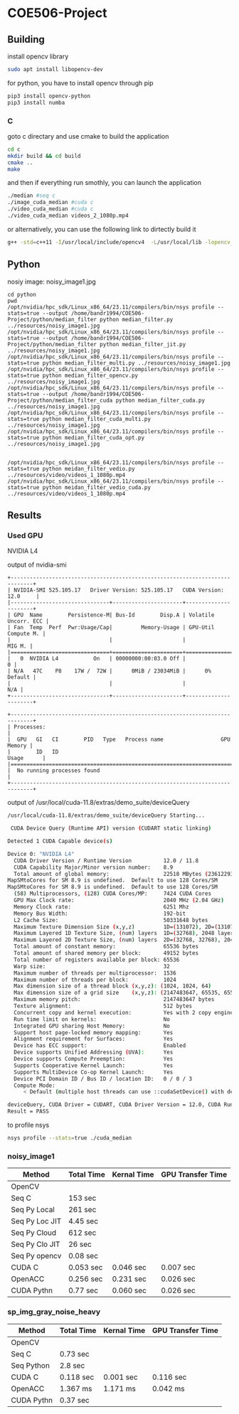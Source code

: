 # COE506-Project

## Building

install opencv library

```bash
sudo apt install libopencv-dev
```

for python, you have to install opencv through pip

```bash
pip3 install opencv-python
pip3 install numba

```

### C

goto c directary and use cmake to build the application

```bash
cd c
mkdir build && cd build
cmake ..
make
```

and then if everything run smothly, you can launch the application

```bash
./median #seq c
./image_cuda_median #cuda c
./video_cuda_median #cuda c
./video_cuda_median videos_2_1080p.mp4
```

or alternatively, you can use the following link to dirtectly build it

```bash
g++ -std=c++11 -I/usr/local/include/opencv4  -L/usr/local/lib -lopencv_core -lopencv_imgproc -lopencv_imgcodecs -lopencv_highgui median_filter.cpp -o median_filter
```

## Python

nosiy image:
noisy_image1.jpg
```
cd python
pwd
/opt/nvidia/hpc_sdk/Linux_x86_64/23.11/compilers/bin/nsys profile --stats=true --output /home/bandr1994/COE506-Project/python/median_filter python median_filter.py ../resources/noisy_image1.jpg
/opt/nvidia/hpc_sdk/Linux_x86_64/23.11/compilers/bin/nsys profile --stats=true --output /home/bandr1994/COE506-Project/python/median_filter python median_filter_jit.py ../resources/noisy_image1.jpg
/opt/nvidia/hpc_sdk/Linux_x86_64/23.11/compilers/bin/nsys profile --stats=true python median_filter_multi.py ../resources/noisy_image1.jpg
/opt/nvidia/hpc_sdk/Linux_x86_64/23.11/compilers/bin/nsys profile --stats=true python median_filter_opencv.py ../resources/noisy_image1.jpg
/opt/nvidia/hpc_sdk/Linux_x86_64/23.11/compilers/bin/nsys profile --stats=true --output /home/bandr1994/COE506-Project/python/median_filter_cuda python median_filter_cuda.py ../resources/noisy_image1.jpg
/opt/nvidia/hpc_sdk/Linux_x86_64/23.11/compilers/bin/nsys profile --stats=true python median_filter_cuda_multi.py ../resources/noisy_image1.jpg
/opt/nvidia/hpc_sdk/Linux_x86_64/23.11/compilers/bin/nsys profile --stats=true python median_filter_cuda_opt.py ../resources/noisy_image1.jpg


/opt/nvidia/hpc_sdk/Linux_x86_64/23.11/compilers/bin/nsys profile --stats=true python meidan_filter_vedio.py ../resources/video/videos_1_1080p.mp4
/opt/nvidia/hpc_sdk/Linux_x86_64/23.11/compilers/bin/nsys profile --stats=true python meidan_filter_vedio_cuda.py ../resources/video/videos_1_1080p.mp4
```

## Results

### Used GPU

NVIDIA L4

output of nvidia-smi

```
+-----------------------------------------------------------------------------+
| NVIDIA-SMI 525.105.17   Driver Version: 525.105.17   CUDA Version: 12.0     |
|-------------------------------+----------------------+----------------------+
| GPU  Name        Persistence-M| Bus-Id        Disp.A | Volatile Uncorr. ECC |
| Fan  Temp  Perf  Pwr:Usage/Cap|         Memory-Usage | GPU-Util  Compute M. |
|                               |                      |               MIG M. |
|===============================+======================+======================|
|   0  NVIDIA L4           On   | 00000000:00:03.0 Off |                    0 |
| N/A   47C    P8    17W /  72W |      0MiB / 23034MiB |      0%      Default |
|                               |                      |                  N/A |
+-------------------------------+----------------------+----------------------+
                                                                     
+-----------------------------------------------------------------------------+
| Processes:                                                                  |
|  GPU   GI   CI        PID   Type   Process name                  GPU Memory |
|        ID   ID                                                   Usage      |
|=============================================================================|
|  No running processes found                                                 |
+-----------------------------------------------------------------------------+
```

output of /usr/local/cuda-11.8/extras/demo_suite/deviceQuery

```bash
/usr/local/cuda-11.8/extras/demo_suite/deviceQuery Starting...

 CUDA Device Query (Runtime API) version (CUDART static linking)

Detected 1 CUDA Capable device(s)

Device 0: "NVIDIA L4"
  CUDA Driver Version / Runtime Version          12.0 / 11.8
  CUDA Capability Major/Minor version number:    8.9
  Total amount of global memory:                 22518 MBytes (23612293120 bytes)
MapSMtoCores for SM 8.9 is undefined.  Default to use 128 Cores/SM
MapSMtoCores for SM 8.9 is undefined.  Default to use 128 Cores/SM
  (58) Multiprocessors, (128) CUDA Cores/MP:     7424 CUDA Cores
  GPU Max Clock rate:                            2040 MHz (2.04 GHz)
  Memory Clock rate:                             6251 Mhz
  Memory Bus Width:                              192-bit
  L2 Cache Size:                                 50331648 bytes
  Maximum Texture Dimension Size (x,y,z)         1D=(131072), 2D=(131072, 65536), 3D=(16384, 16384, 16384)
  Maximum Layered 1D Texture Size, (num) layers  1D=(32768), 2048 layers
  Maximum Layered 2D Texture Size, (num) layers  2D=(32768, 32768), 2048 layers
  Total amount of constant memory:               65536 bytes
  Total amount of shared memory per block:       49152 bytes
  Total number of registers available per block: 65536
  Warp size:                                     32
  Maximum number of threads per multiprocessor:  1536
  Maximum number of threads per block:           1024
  Max dimension size of a thread block (x,y,z): (1024, 1024, 64)
  Max dimension size of a grid size    (x,y,z): (2147483647, 65535, 65535)
  Maximum memory pitch:                          2147483647 bytes
  Texture alignment:                             512 bytes
  Concurrent copy and kernel execution:          Yes with 2 copy engine(s)
  Run time limit on kernels:                     No
  Integrated GPU sharing Host Memory:            No
  Support host page-locked memory mapping:       Yes
  Alignment requirement for Surfaces:            Yes
  Device has ECC support:                        Enabled
  Device supports Unified Addressing (UVA):      Yes
  Device supports Compute Preemption:            Yes
  Supports Cooperative Kernel Launch:            Yes
  Supports MultiDevice Co-op Kernel Launch:      Yes
  Device PCI Domain ID / Bus ID / location ID:   0 / 0 / 3
  Compute Mode:
     < Default (multiple host threads can use ::cudaSetDevice() with device simultaneously) >

deviceQuery, CUDA Driver = CUDART, CUDA Driver Version = 12.0, CUDA Runtime Version = 11.8, NumDevs = 1, Device0 = NVIDIA L4
Result = PASS

```

to profile nsys

```bash
nsys profile --stats=true ./cuda_median
```

### noisy_image1

| Method          | Total Time | Kernal Time | GPU Transfer Time |
| --------------- | ---------- | ----------- | ----------------- |
| OpenCV          |            |             |                   |
| Seq C           | 153 sec    |             |                   |
| Seq Py Local    | 261 sec    |             |                   |
| Seq Py Loc JIT  | 4.45 sec   |             |                   |
| Seq Py Cloud    | 612 sec    |             |                   |
| Seq Py Clo JIT  | 26 sec     |             |                   |
| Seq Py opencv   | 0.08 sec   |             |                   |
| CUDA C          | 0.053 sec  | 0.046 sec   | 0.007 sec         |
| OpenACC         | 0.256 sec  | 0.231 sec   | 0.026 sec         |
| CUDA Pythn      | 0.77  sec  | 0.060 sec   | 0.026 sec         |

### sp_img_gray_noise_heavy

| Method     | Total Time | Kernal Time | GPU Transfer Time |
| ---------- | ---------- | ----------- | ----------------- |
| OpenCV     |            |             |                   |
| Seq C      | 0.73 sec   |             |                   |
| Seq Python | 2.8 sec    |             |                   |
| CUDA C     | 0.118 sec  | 0.001 sec   | 0.116 sec         |
| OpenACC    | 1.367 ms   | 1.171 ms    | 0.042 ms          |
| CUDA Pythn | 0.37 sec   |             |                   |
